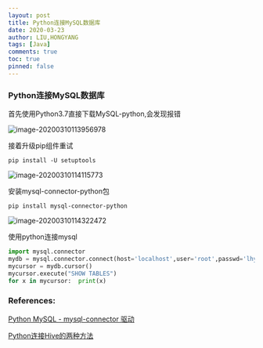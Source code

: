 ```yaml
---
layout: post
title: Python连接MySQL数据库
date: 2020-03-23
author: LIU,HONGYANG
tags: [Java]
comments: true
toc: true
pinned: false
---
```






### Python连接MySQL数据库

首先使用Python3.7直接下载MySQL-python,会发现报错



![image-20200310113956978](https://tva1.sinaimg.cn/large/00831rSTgy1gcook9ntlij30vs0e6wi4.jpg)



接着升级pip组件重试

```shell
pip install -U setuptools
```



![image-20200310114115773](https://tva1.sinaimg.cn/large/00831rSTgy1gcoollbaaxj30vk08o407.jpg)



安装mysql-connector-python包

```shell
pip install mysql-connector-python
```

![image-20200310114322472](https://tva1.sinaimg.cn/large/00831rSTgy1gcoontg1pvj31020lwgqt.jpg)



使用python连接mysql



```python
import mysql.connector
mydb = mysql.connector.connect(host='localhost',user='root',passwd='lhy942821',database='demo')
mycursor = mydb.cursor()
mycursor.execute("SHOW TABLES")
for x in mycursor:  print(x)
```







### References:



[Python MySQL - mysql-connector 驱动](https://www.runoob.com/python3/python-mysql-connector.html)

[Python连接Hive的两种方法](https://blog.csdn.net/Clany888/article/details/82989068?depth_1-utm_source=distribute.pc_relevant.none-task&utm_source=distribute.pc_relevant.none-task)